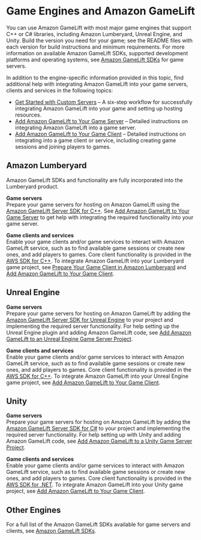 # Game Engines and Amazon GameLift<a name="integration-engines"></a>

You can use Amazon GameLift with most major game engines that support C\+\+ or C\# libraries, including Amazon Lumberyard, Unreal Engine, and Unity\. Build the version you need for your game; see the README files with each version for build instructions and minimum requirements\. For more information on available Amazon GameLift SDKs, supported development platforms and operating systems, see [Amazon GameLift SDKs](gamelift-supported.md) for game servers\.

In addition to the engine\-specific information provided in this topic, find additional help with integrating Amazon GameLift into your game servers, clients and services in the following topics:
+ [Get Started with Custom Servers](gamelift-integration.md) – A six\-step workflow for successfully integrating Amazon GameLift into your game and setting up hosting resources\. 
+ [Add Amazon GameLift to Your Game Server](gamelift-sdk-server-api.md) – Detailed instructions on integrating Amazon GameLift into a game server\.
+ [Add Amazon GameLift to Your Game Client](gamelift-sdk-client-api.md) – Detailed instructions on integrating into a game client or service, including creating game sessions and joining players to games\.

## Amazon Lumberyard<a name="integration-engines-lumberyard"></a>

Amazon GameLift SDKs and functionality are fully incorporated into the Lumberyard product\. 

**Game servers**  
Prepare your game servers for hosting on Amazon GameLift using the [Amazon GameLift Server SDK for C\+\+](integration-server-sdk-cpp-ref.md)\. See [Add Amazon GameLift to Your Game Server](gamelift-sdk-server-api.md) to get help with integrating the required functionality into your game server\.

**Game clients and services**  
Enable your game clients and/or game services to interact with Amazon GameLift service, such as to find available game sessions or create new ones, and add players to games\. Core client functionality is provided in the [AWS SDK for C\+\+](http://sdk.amazonaws.com/cpp/api/LATEST/namespace_aws_1_1_game_lift.html)\. To integrate Amazon GameLift into your Lumberyard game project, see [Prepare Your Game Client in Amazon Lumberyard](game-client-intro.md) and [Add Amazon GameLift to Your Game Client](gamelift-sdk-client-api.md)\.

## Unreal Engine<a name="integration-engines-unreal"></a>

**Game servers**  
Prepare your game servers for hosting on Amazon GameLift by adding the [Amazon GameLift Server SDK for Unreal Engine](integration-server-sdk-unreal-ref.md) to your project and implementing the required server functionality\. For help setting up the Unreal Engine plugin and adding Amazon GameLift code, see [Add Amazon GameLift to an Unreal Engine Game Server Project](integration-engines-setup-unreal.md)\.

**Game clients and services**  
Enable your game clients and/or game services to interact with Amazon GameLift service, such as to find available game sessions or create new ones, and add players to games\. Core client functionality is provided in the [AWS SDK for C\+\+](http://sdk.amazonaws.com/cpp/api/LATEST/namespace_aws_1_1_game_lift.html)\. To integrate Amazon GameLift into your Unreal Engine game project, see [Add Amazon GameLift to Your Game Client](gamelift-sdk-client-api.md)\.

## Unity<a name="integration-engines-unity"></a>

**Game servers**  
Prepare your game servers for hosting on Amazon GameLift by adding the [Amazon GameLift Server SDK for C\#](integration-server-sdk-csharp-ref.md) to your project and implementing the required server functionality\. For help setting up with Unity and adding Amazon GameLift code, see [Add Amazon GameLift to a Unity Game Server Project](integration-engines-unity-using.md)\.

**Game clients and services**  
Enable your game clients and/or game services to interact with Amazon GameLift service, such as to find available game sessions or create new ones, and add players to games\. Core client functionality is provided in the [AWS SDK for \.NET](https://docs.aws.amazon.com/sdkfornet/v3/apidocs/)\. To integrate Amazon GameLift into your Unity game project, see [Add Amazon GameLift to Your Game Client](gamelift-sdk-client-api.md)\.

## Other Engines<a name="integration-engines-other"></a>

For a full list of the Amazon GameLift SDKs available for game servers and clients, see [Amazon GameLift SDKs](gamelift-supported.md)\.